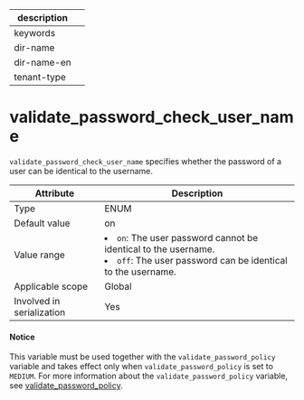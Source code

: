 |description||
|---|---|
|keywords||
|dir-name||
|dir-name-en||
|tenant-type||

# validate_password_check_user_name

`validate_password_check_user_name` specifies whether the password of a user can be identical to the username.

| **Attribute** | **Description** |
|---------|-----------------------------------------------------------------------------------------------------------------------------------|
| Type | ENUM |
| Default value | on |
| Value range | <li> `on`: The user password cannot be identical to the username.   <li> `off`: The user password can be identical to the username. |
| Applicable scope | Global |
| Involved in serialization | Yes |

  <main id="notice" type='notice'>
    <h4>Notice</h4>
    <p>This variable must be used together with the <code>validate_password_policy</code> variable and takes effect only when <code>validate_password_policy</code> is set to <code>MEDIUM</code>. For more information about the <code>validate_password_policy</code> variable, see <a href="14200.validate_password_policy-global.md">validate_password_policy</a>. </p>
  </main>

